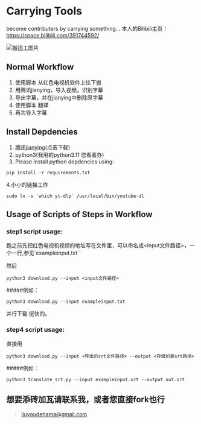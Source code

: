 # Carrying Tools

become contributers by carrying something...
本人的Bilibili主页：
https://space.bilibili.com/391744592/

![搬运工图片](https://afuwz.com/wp-content/uploads/2021/04/%E6%90%AC%E8%BF%90%E5%B7%A5.jpg)


## Normal Workflow

1. 使用脚本  从红色电视机软件上往下搬
2. 用腾讯jianying，导入视频，识别字幕
3. 导出字幕，并在jianying中删除原字幕
4. 使用脚本  翻译
5. 再次导入字幕

## Install Depdencies

1. [腾讯jianying](https://www.capcut.cn/)(点击下载)
2. python3(我用的python3.11 您看着办)
3. Please install python depdencies using:
   
```
pip install -r requirements.txt
```

4.小小的链接工作
```
sudo ln -s `which yt-dlp` /usr/local/bin/youtube-dl
```

## Usage of Scripts of Steps in Workflow

### step1 script usage:

跑之前先把红色电视机视频的地址写在文件里，可以命名成<input文件路径>，一个一行,参见`exampleinput.txt``

然后
```
python3 download.py --input <input文件路径>
```

#####例如：
```
python3 download.py --input exampleinput.txt
```
并行下载 挺快的。

### step4 script usage:

直接用
```
python3 download.py --input <导出的srt文件路径> --output <存储的新srt路径>
```

#####例如：
```
python3 translate_srt.py --input exampleinput.srt --output out.srt
```

## 想要添砖加瓦请联系我，或者您直接fork也行
> liuyoudehama@gmail.com